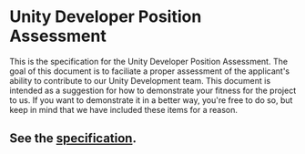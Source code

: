 # Unity Developer Position Assessment

This is the specification for the Unity Developer Position Assessment.
The goal of this document is to faciliate a proper assessment of the applicant's ability to contribute to our Unity Development team.
This document is intended as a suggestion for how to demonstrate your fitness for the project to us.
If you want to demonstrate it in a better way, you're free to do so, but keep in mind that we have included these items for a reason.

## See the [specification](Spec/doc.pdf).